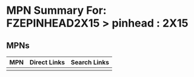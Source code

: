 



# MPN Summary For: FZEPINHEAD2X15 > pinhead : 2X15

## MPNs
  

|MPN|Direct Links|Search Links|
| :--- | :--- | :--- |
||||
